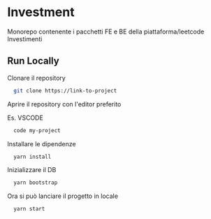 
# Investment

Monorepo contenente i pacchetti FE e BE della piattaforma/leetcode Investimenti


## Run Locally

Clonare il repository

```bash
  git clone https://link-to-project
```

Aprire il repository con l'editor preferito

Es. VSCODE
```bash
  code my-project
```

Installare le dipendenze

```bash
  yarn install
```

Inizializzare il DB

```bash
  yarn bootstrap
```

Ora si può lanciare il progetto in locale

```bash
  yarn start
```